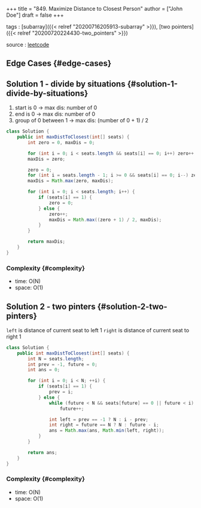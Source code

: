 +++
title = "849. Maximize Distance to Closest Person"
author = ["John Doe"]
draft = false
+++

tags
: [subarray]({{< relref "20200716205913-subarray" >}}), [two pointers]({{< relref "20200720224430-two_pointers" >}})

source
: [leetcode](https://leetcode.com/problems/maximize-distance-to-closest-person/)


## Edge Cases {#edge-cases}


## Solution 1 - divide by situations {#solution-1-divide-by-situations}

1.  start is 0 -> max dis: number of 0
2.  end is 0 -> max dis: number of 0
3.  group of 0 between 1 -> max dis: (number of 0 + 1) / 2

<!--listend-->

```java
class Solution {
    public int maxDistToClosest(int[] seats) {
        int zero = 0, maxDis = 0;

        for (int i = 0; i < seats.length && seats[i] == 0; i++) zero++;
        maxDis = zero;

        zero = 0;
        for (int i = seats.length - 1; i >= 0 && seats[i] == 0; i--) zero++;
        maxDis = Math.max(zero, maxDis);

        for (int i = 0; i < seats.length; i++) {
            if (seats[i] == 1) {
                zero = 0;
            } else {
                zero++;
                maxDis = Math.max((zero + 1) / 2, maxDis);
            }
        }

        return maxDis;
    }
}
```


### Complexity {#complexity}

-   time: O(N)
-   space: O(1)


## Solution 2 - two pinters {#solution-2-two-pinters}

`left` is distance of current seat to left 1
`right` is distance of current seat to right 1

```java
class Solution {
    public int maxDistToClosest(int[] seats) {
        int N = seats.length;
        int prev = -1, future = 0;
        int ans = 0;

        for (int i = 0; i < N; ++i) {
            if (seats[i] == 1) {
                prev = i;
            } else {
                while (future < N && seats[future] == 0 || future < i)
                    future++;

                int left = prev == -1 ? N : i - prev;
                int right = future == N ? N : future - i;
                ans = Math.max(ans, Math.min(left, right));
            }
        }

        return ans;
    }
}
```


### Complexity {#complexity}

-   time: O(N)
-   space: O(1)
